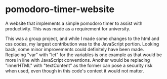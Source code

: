 # pomodoro-timer-website
A website that implements a simple pomodoro timer to assist with productivity. This was made as a requirement for university. 

This was a group project, and while I made some changes to the html and css codes, my largest contribution was to the JavaScript portion. Looking back, some minor improvements could definitely have been made. Replacing "var" with "let" for the variables is one example as that would be more in line with JavaScript conventions. Another would be replacing "innerHTML" with "textContent" as the former can pose a security risk when used, even though in this code's context it would not matter.
